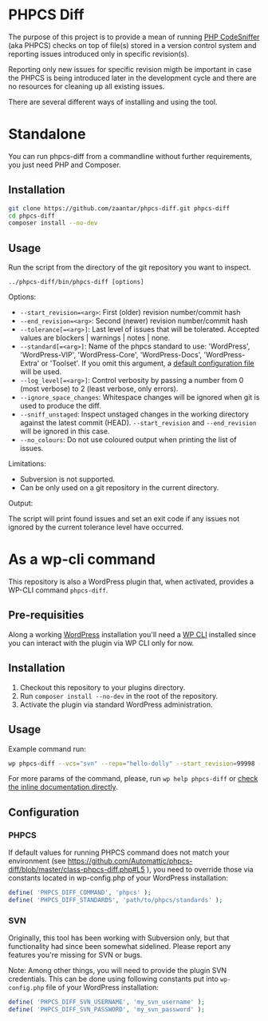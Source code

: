 # PHPCS Diff

The purpose of this project is to provide a mean of running [PHP CodeSniffer](https://github.com/squizlabs/PHP_CodeSniffer) (aka PHPCS) checks on top of file(s) stored in a version control system and reporting issues introduced only in specific revision(s).

Reporting only new issues for specific revision migth be important in case the PHPCS is being introduced later in the development cycle and there are no resources for cleaning up all existing issues.

There are several different ways of installing and using the tool.

# Standalone

You can run phpcs-diff from a commandline without further requirements, you just need PHP and Composer.

## Installation

```bash
git clone https://github.com/zaantar/phpcs-diff.git phpcs-diff
cd phpcs-diff
composer install --no-dev
```

## Usage

Run the script from the directory of the git repository you want to inspect.

`../phpcs-diff/bin/phpcs-diff [options]`

Options:

- `--start_revision=<arg>`: First (older) revision number/commit hash    
- `--end_revision=<arg>`: Second (newer) revision number/commit hash    
- `--tolerance[=<arg>]`: Last level of issues that will be tolerated. Accepted values are blockers | warnings | notes | none.     
- `--standard[=<arg>]`: Name of the phpcs standard to use: 'WordPress', 'WordPress-VIP', 'WordPress-Core', 'WordPress-Docs', 'WordPress-Extra' or 'Toolset'. 
    If you omit this argument, a [default configuration file](https://github.com/squizlabs/PHP_CodeSniffer/wiki/Advanced-Usage#using-a-default-configuration-file)
    will be used. 
- `--log_level[=<arg>]`: Control verbosity by passing a number from 0 (most verbose) to 2 (least verbose, only errors).
- `--ignore_space_changes`: Whitespace changes will be ignored when git is used to produce the diff.
- `--sniff_unstaged`: Inspect unstaged changes in the working directory against the latest commit (HEAD). `--start_revision` and `--end_revision` will be ignored in this case.
- `--no_colours`: Do not use coloured output when printing the list of issues.

Limitations:

- Subversion is not supported.
- Can be only used on a git repository in the current directory. 

Output:

The script will print found issues and set an exit code if any issues not ignored by the current tolerance level have occurred.

# As a wp-cli command

This repository is also a WordPress plugin that, when activated, provides a WP-CLI command `phpcs-diff`.

## Pre-requisities

Along a working [WordPress](wordpress.org) installation you'll need a [WP CLI](wp-cli.org) installed since you can interact with the plugin via WP CLI only for now.

## Installation

1. Checkout this repository to your plugins directory.
2. Run `composer install --no-dev` in the root of the repository.
3. Activate the plugin via standard WordPress administration.

## Usage

Example command run:

```bash
wp phpcs-diff --vcs="svn" --repo="hello-dolly" --start_revision=99998 --end_revision=100000
```

For more params of the command, please, run `wp help phpcs-diff` or [check the inline documentation directly](https://github.com/zaantar/phpcs-diff/blob/master/wp-cli-command.php#L17).

## Configuration

### PHPCS

If default values for running PHPCS command does not match your environment (see https://github.com/Automattic/phpcs-diff/blob/master/class-phpcs-diff.php#L5 ), you need to override those via constants located in wp-config.php of your WordPress installation:

```php
define( 'PHPCS_DIFF_COMMAND', 'phpcs' );
define( 'PHPCS_DIFF_STANDARDS', 'path/to/phpcs/standards' );
```

### SVN

Originally, this tool has been working with Subversion only, but that functionality had since been somewhat sidelined. 
Please report any features you're missing for SVN or bugs.

Note: Among other things, you will need to provide the plugin SVN credentials. 
This can be done using following constants put into `wp-config.php` file of your WordPress installation:

```php
define( 'PHPCS_DIFF_SVN_USERNAME', 'my_svn_username' );
define( 'PHPCS_DIFF_SVN_PASSWORD', 'my_svn_password' );
```
